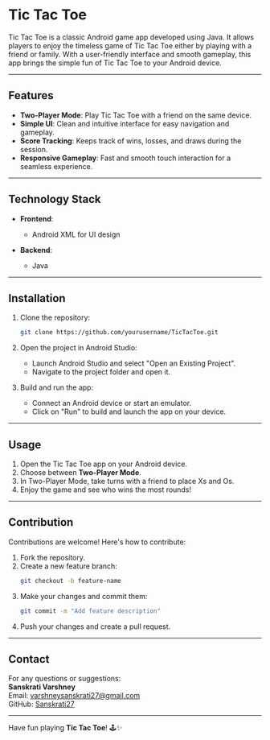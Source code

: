 # Tic Tac Toe  

Tic Tac Toe is a classic Android game app developed using Java. It allows players to enjoy the timeless game of Tic Tac Toe either by playing with a friend or family. With a user-friendly interface and smooth gameplay, this app brings the simple fun of Tic Tac Toe to your Android device.  

---  

## Features  

- **Two-Player Mode**: Play Tic Tac Toe with a friend on the same device.  
- **Simple UI**: Clean and intuitive interface for easy navigation and gameplay.  
- **Score Tracking**: Keeps track of wins, losses, and draws during the session.  
- **Responsive Gameplay**: Fast and smooth touch interaction for a seamless experience.  

---  

## Technology Stack  

- **Frontend**:  
  - Android XML for UI design  

- **Backend**:  
  - Java  

---  

## Installation  

1. Clone the repository:  
   ```bash  
   git clone https://github.com/yourusername/TicTacToe.git  
   ```  

2. Open the project in Android Studio:  
   - Launch Android Studio and select "Open an Existing Project".  
   - Navigate to the project folder and open it.  

3. Build and run the app:  
   - Connect an Android device or start an emulator.  
   - Click on "Run" to build and launch the app on your device.  

---  

## Usage  

1. Open the Tic Tac Toe app on your Android device.  
2. Choose between **Two-Player Mode**.  
3. In Two-Player Mode, take turns with a friend to place Xs and Os.  
4. Enjoy the game and see who wins the most rounds!  

---  

## Contribution  

Contributions are welcome! Here's how to contribute:  
1. Fork the repository.  
2. Create a new feature branch:  
   ```bash  
   git checkout -b feature-name  
   ```  
3. Make your changes and commit them:  
   ```bash  
   git commit -m "Add feature description"  
   ```  
4. Push your changes and create a pull request.  

---  

## Contact  

For any questions or suggestions:  
**Sanskrati Varshney**  
Email: varshneysanskrati27@gmail.com  
GitHub: [Sanskrati27](https://github.com/Sanskrati27)  

---  

Have fun playing **Tic Tac Toe**! 🕹️✨
